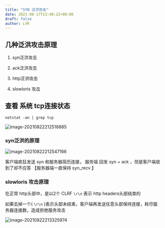 ```yaml
---
title: "SYN 泛洪攻击"
date: 2021-08-17T13:48:22+08:00
draft: false
author: LYR
---
```




## 几种泛洪攻击原理

1. syn泛洪攻击

2. ack泛洪攻击

3. http泛洪攻击

4. slowloris 攻击

   



## 查看 系统 tcp连接状态



```shell
netstat -an | grep tcp
```



![image-20210822212516885](https://cdn.jsdelivr.net/gh/lyr-2000/images_repo_2021_ASUS/2021_08_22_21__25_19image-20210822212516885.png)

### syn泛洪的原理

![image-20210822212547166](https://cdn.jsdelivr.net/gh/lyr-2000/images_repo_2021_ASUS/2021_08_22_21__25_47image-20210822212547166.png)

客户端疯狂发送 syn 和服务器简历连接， 服务端 回发 syn + ack ，但是客户端收到了却不应答 【服务器端一直保持 syn_recv 】





### slowloris 攻击原理

在正常 http头部中，是以2个 CLRF `\r\n` 表示 http headers头部结束的

如果去掉一个( `\r\n` )表示头部未结束，客户端再发送任意头部保持连接，耗尽服务器连接数，造成拒绝服务攻击



![image-20210822213325974](https://cdn.jsdelivr.net/gh/lyr-2000/images_repo_2021_ASUS/2021_08_22_21__33_26image-20210822213325974.png)



















